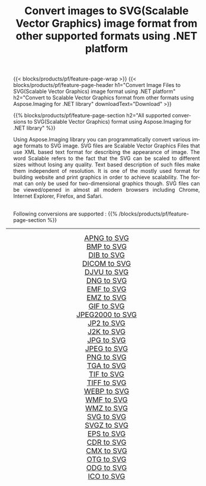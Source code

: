 ﻿---
title: Convert images to SVG(Scalable Vector Graphics) image format from other supported formats using .NET platform 
weight: 3920
url: /net/conversion/to/svg/ 
lang: en
langdirlevel: 2
locales: zh-hans,ja,it,ru,de,es,fr,nl,id,lt,pl,pt,vi,tr,ko,zh-hant,ar,hi,th,sv,cs,uk,he
description: Using Aspose.Imaging for .NET library it is easy to convert to SVG(Scalable Vector Graphics) from other supported image formats
---

{{< blocks/products/pf/feature-page-wrap >}}
{{< blocks/products/pf/feature-page-header h1="Convert Image Files to SVG(Scalable Vector Graphics) image format using .NET platform" h2="Convert to Scalable Vector Graphics format from other formats using Aspose.Imaging for .NET library" downloadText="Download" >}}


{{% blocks/products/pf/feature-page-section  h2="All supported conversions to SVG(Scalable Vector Graphics) format using Aspose.Imaging for .NET library" %}}
<p align=justify>Using Aspose.Imaging library you can programmatically convert various image formats to SVG image. SVG files are Scalable Vector Graphics Files that use XML based text format for describing the appearance of image. The word Scalable refers to the fact that the SVG can be scaled to different sizes without losing any quality. Text based description of such files make them independent of resolution. It is one of the mostly used format for building website and print graphics in order to achieve scalability. The format can only be used for two-dimensional graphics though. SVG files can be viewed/opened in almost all modern browsers including Chrome, Internet Explorer, Firefox, and Safari.</p>
<br/>
Following conversions are supported :
{{% /blocks/products/pf/feature-page-section %}}
<div class="container-fluid productfamilypage bg-gray">
    <div class="convertypes bg-gray agp-content section">
        <div class="container">
		<hr style="margin-left:-20px;"/>
		<div class="row other-converters" style="gap: 10px;font-size: 19px;text-align:center;">
		    <div class='col-md-2 other-converter remove-lp remove-rp'><a href="/imaging/net/conversion/apng-to-svg/" style="padding:15px;">APNG to SVG</a></div>
<div class='col-md-2 other-converter remove-lp remove-rp'><a href="/imaging/net/conversion/bmp-to-svg/" style="padding:15px;">BMP to SVG</a></div>
<div class='col-md-2 other-converter remove-lp remove-rp'><a href="/imaging/net/conversion/dib-to-svg/" style="padding:15px;">DIB to SVG</a></div>
<div class='col-md-2 other-converter remove-lp remove-rp'><a href="/imaging/net/conversion/dicom-to-svg/" style="padding:15px;">DICOM to SVG</a></div>
<div class='col-md-2 other-converter remove-lp remove-rp'><a href="/imaging/net/conversion/djvu-to-svg/" style="padding:15px;">DJVU to SVG</a></div>
<div class='col-md-2 other-converter remove-lp remove-rp'><a href="/imaging/net/conversion/dng-to-svg/" style="padding:15px;">DNG to SVG</a></div>
<div class='col-md-2 other-converter remove-lp remove-rp'><a href="/imaging/net/conversion/emf-to-svg/" style="padding:15px;">EMF to SVG</a></div>
<div class='col-md-2 other-converter remove-lp remove-rp'><a href="/imaging/net/conversion/emz-to-svg/" style="padding:15px;">EMZ to SVG</a></div>
<div class='col-md-2 other-converter remove-lp remove-rp'><a href="/imaging/net/conversion/gif-to-svg/" style="padding:15px;">GIF to SVG</a></div>
<div class='col-md-2 other-converter remove-lp remove-rp'><a href="/imaging/net/conversion/jpeg2000-to-svg/" style="padding:15px;">JPEG2000 to SVG</a></div>
<div class='col-md-2 other-converter remove-lp remove-rp'><a href="/imaging/net/conversion/jp2-to-svg/" style="padding:15px;">JP2 to SVG</a></div>
<div class='col-md-2 other-converter remove-lp remove-rp'><a href="/imaging/net/conversion/j2k-to-svg/" style="padding:15px;">J2K to SVG</a></div>
<div class='col-md-2 other-converter remove-lp remove-rp'><a href="/imaging/net/conversion/jpg-to-svg/" style="padding:15px;">JPG to SVG</a></div>
<div class='col-md-2 other-converter remove-lp remove-rp'><a href="/imaging/net/conversion/jpeg-to-svg/" style="padding:15px;">JPEG to SVG</a></div>
<div class='col-md-2 other-converter remove-lp remove-rp'><a href="/imaging/net/conversion/png-to-svg/" style="padding:15px;">PNG to SVG</a></div>
<div class='col-md-2 other-converter remove-lp remove-rp'><a href="/imaging/net/conversion/tga-to-svg/" style="padding:15px;">TGA to SVG</a></div>
<div class='col-md-2 other-converter remove-lp remove-rp'><a href="/imaging/net/conversion/tif-to-svg/" style="padding:15px;">TIF to SVG</a></div>
<div class='col-md-2 other-converter remove-lp remove-rp'><a href="/imaging/net/conversion/tiff-to-svg/" style="padding:15px;">TIFF to SVG</a></div>
<div class='col-md-2 other-converter remove-lp remove-rp'><a href="/imaging/net/conversion/webp-to-svg/" style="padding:15px;">WEBP to SVG</a></div>
<div class='col-md-2 other-converter remove-lp remove-rp'><a href="/imaging/net/conversion/wmf-to-svg/" style="padding:15px;">WMF to SVG</a></div>
<div class='col-md-2 other-converter remove-lp remove-rp'><a href="/imaging/net/conversion/wmz-to-svg/" style="padding:15px;">WMZ to SVG</a></div>
<div class='col-md-2 other-converter remove-lp remove-rp'><a href="/imaging/net/conversion/svg-to-svg/" style="padding:15px;">SVG to SVG</a></div>
<div class='col-md-2 other-converter remove-lp remove-rp'><a href="/imaging/net/conversion/svgz-to-svg/" style="padding:15px;">SVGZ to SVG</a></div>
<div class='col-md-2 other-converter remove-lp remove-rp'><a href="/imaging/net/conversion/eps-to-svg/" style="padding:15px;">EPS to SVG</a></div>
<div class='col-md-2 other-converter remove-lp remove-rp'><a href="/imaging/net/conversion/cdr-to-svg/" style="padding:15px;">CDR to SVG</a></div>
<div class='col-md-2 other-converter remove-lp remove-rp'><a href="/imaging/net/conversion/cmx-to-svg/" style="padding:15px;">CMX to SVG</a></div>
<div class='col-md-2 other-converter remove-lp remove-rp'><a href="/imaging/net/conversion/otg-to-svg/" style="padding:15px;">OTG to SVG</a></div>
<div class='col-md-2 other-converter remove-lp remove-rp'><a href="/imaging/net/conversion/odg-to-svg/" style="padding:15px;">ODG to SVG</a></div>
<div class='col-md-2 other-converter remove-lp remove-rp'><a href="/imaging/net/conversion/ico-to-svg/" style="padding:15px;">ICO to SVG</a></div>
                </div>
        </div>
    </div>
</div>
<br/>

